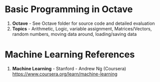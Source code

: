 #   Basic Programming in Octave	
1.  **Octave**      - See Octave folder for source code and detailed evaluation
2.  **Topics** 		- Arithmetic, Logic, variable assignment, Matrices/Vectors, random numbers, moving data around, loading/saving data

# Machine Learning References
1.  **Machine Learning** - Stanford - Andrew Ng (Coursera)   
    https://www.coursera.org/learn/machine-learning